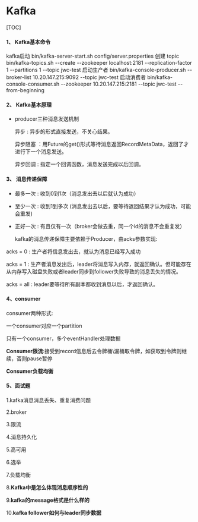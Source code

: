 # Kafka

[TOC]













#### 1、 Kafka基本命令

kafka启动  bin/kafka-server-start.sh config/server.properties
创建 topic  bin/kafka-topics.sh --create --zookeeper localhost:2181 --replication-factor 1 --partitions 1 --topic jwc-test
启动生产者 bin/kafka-console-producer.sh --broker-list 10.20.147.215:9092 --topic jwc-test
启动消费者 bin/kafka-console-consumer.sh --zookeeper 10.20.147.215:2181 --topic jwc-test --from-beginning

#### 2、 Kafka基本原理

- producer三种消息发送机制

  异步 : 异步的形式直接发送，不关心结果。

  异步阻塞 ：用Future的get()形式等待消息返回RecordMetaData，返回了才进行下一个消息发送。

  异步回调 :  指定一个回调函数，消息发送完成以后回调。

  

#### 3、 消息传递保障

- 最多一次 : 收到0到1次（消息发出去以后就认为成功）
- 至少一次 : 收到1到多次 (消息发出去以后，要等待返回结果才认为成功，可能会重发)
- 正好一次 : 有且仅有一次（broker会做去重，同一个id的消息不会重复发）

   kafka的消息传递保障主要依赖于Producer，由acks参数实现:

acks = 0 : 生产者将信息发出去，就认为消息已经写入成功

acks = 1 : 生产者消息发出后，leader将消息写入内存，就返回确认。但可能存在从内存写入磁盘失败或者leader同步到follower失败导致的消息丢失的情况。

acks = all : leader要等待所有副本都收到消息以后，才返回确认。

#### 4、consumer

consumer两种形式:

一个consumer对应一个partition

只有一个consumer，多个eventHandler处理数据

**Consumer限流**:接受到record信息后去令牌桶\漏桶取令牌，如获取到令牌则继续，否则pause暂停

**Consumer负载均衡**



#### 5、面试题

1.kafka消息消息丢失、重复消费问题

2.broker

3.限流

4.消息持久化

5.高可用

6.选举

7.负载均衡

8.**Kafka中是怎么体现消息顺序性的**

9.**kafka的message格式是什么样的**

10.**kafka follower如何与leader同步数据**

